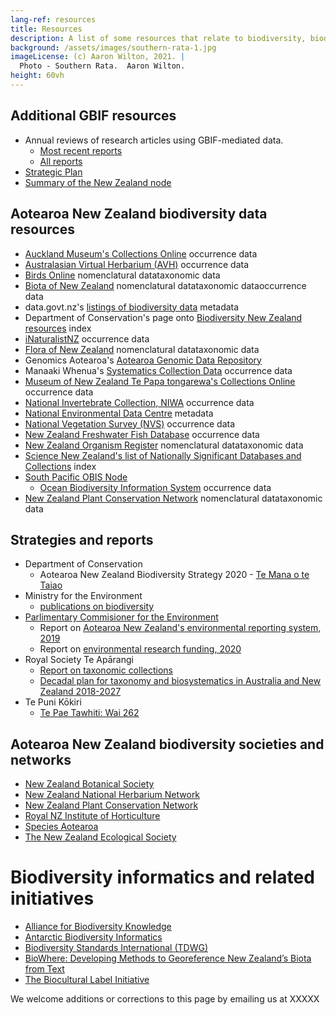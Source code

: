 ```yaml
---
lang-ref: resources
title: Resources
description: A list of some resources that relate to biodiversity, biodiversity data and biodiversity informatics.
background: /assets/images/southern-rata-1.jpg
imageLicense: (c) Aaron Wilton, 2021. |
  Photo - Southern Rata.  Aaron Wilton.
height: 60vh
---
```


## Additional GBIF resources
* Annual reviews of research articles using GBIF-mediated data. 
  * [Most recent reports](https://www.gbif.org/science-review)
  * [All reports](https://www.gbif.org/resource/search?q=%22science%20review%22%20document)
* [Strategic Plan](https://www.gbif.org/strategic-plan)
* [Summary of the New Zealand node](https://www.gbif.org/country/NZ/summary)

## Aotearoa New Zealand biodiversity data resources
* [Auckland Museum's Collections Online](https://www.aucklandmuseum.com/discover/collections) <span class="tagOccurrence">occurrence data</span>
* [Australasian Virtual Herbarium (AVH)](https://avh.chah.org.au/) <span class="tagOccurrence">occurrence data</span>
* [Birds Online](https://www.birdsnz.org.nz/) <span class="tagNomen">nomenclatural data</span><span class="tagTaxon">taxonomic data</span>
* [Biota of New Zealand](https://biotanz.landcareresearch.co.nz/) <span class="tagNomen">nomenclatural data</span><span class="tagTaxon">taxonomic data</span><span class="tagOccurrence">occurrence data</span>
* data.govt.nz's [listings of biodiversity data](https://catalogue.data.govt.nz/dataset/?tags=biodiversity) <span class="tagMetadata">metadata</span>
* Department of Conservation's page onto  [Biodiversity New Zealand resources](https://www.doc.govt.nz/nature/biodiversity/biodiversity-new-zealand-resources/) <span class="tagIndex">index</span>
* [iNaturalistNZ](https://inaturalist.nz/) <span class="tagOccurrence">occurrence data</span>
* [Flora of New Zealand](https://nzflora.info/) <span class="tagNomen">nomenclatural data</span><span class="tagTaxon">taxonomic data</span> 
* Genomics Aotearoa's [Aotearoa Genomic Data Repository](https://data.agdr.org.nz/)
* Manaaki Whenua's [Systematics Collection Data](https://scd.landcareresearch.co.nz/) <span class="tagOccurrence">occurrence data</span>
* [Museum of New Zealand Te Papa tongarewa's Collections Online](https://collections.tepapa.govt.nz/) <span class="tagOccurrence">occurrence data</span>
* [National Invertebrate Collection, NIWA](https://niwa.co.nz/our-services/online-services/nic) <span class="tagOccurrence">occurrence data</span>
* [National Environmental Data Centre](https://nedc.nz/) <span class="tagMetadata">metadata</span>
* [National Vegetation Survey (NVS)](https://nvs.landcareresearch.co.nz/) <span class="tagOccurrence">occurrence data</span>
* [New Zealand Freshwater Fish Database](https://niwa.co.nz/information-services/nz-freshwater-fish-database) <span class="tagOccurrence">occurrence data</span>
* [New Zealand Organism Register](https://www.nzor.org.nz/) <span class="tagNomen">nomenclatural data</span><span class="tagTaxon">taxonomic data</span>
* [Science New Zealand's list of Nationally Significant Databases and Collections](https://sciencenewzealand.org/our-member/nationally-significant-databases-and-collections/) <span class="tagIndex">index</span>
* [South Pacific OBIS Node](https://niwa.co.nz/our-science/coasts-and-oceans/tools-and-resources/southwestern-pacific-obis-node)
  * [Ocean Biodiversity Information System](https://obis.org/) <span class="tagOccurrence">occurrence data</span>
* [New Zealand Plant Conservation Network](https://www.nzpcn.org.nz/) <span class="tagNomen">nomenclatural data</span><span class="tagTaxon">taxonomic data</span>

## Strategies and reports
* Department of Conservation
  * Aotearoa New Zealand Biodiversity Strategy 2020 - [Te Mana o te Taiao](https://www.doc.govt.nz/nature/biodiversity/aotearoa-new-zealand-biodiversity-strategy/te-mana-o-te-taiao-summary/) 
* Ministry for the Environment
  * [publications on biodiversity](https://environment.govt.nz/publications/?topic=17_4)
* [Parlimentary Commisioner for the Environment](https://www.pce.parliament.nz/)
  * Report on [Aotearoa New Zealand's environmental reporting system, 2019](https://www.pce.parliament.nz/media/196940/focusing-aotearoa-new-zealand-s-environmental-reporting-system.pdf)
  * Report on [environmental research funding, 2020](https://www.pce.parliament.nz/media/197111/report-environmental-research-funding-review-pdf-32mb.pdf)
* Royal Society Te Ap&#257;rangi
  * [Report on taxonomic collections](https://www.royalsociety.org.nz/what-we-do/our-expert-advice/all-expert-advice-papers/national-taxonomic-collections-in-new-zealand/)
  * [Decadal plan for taxonomy and biosystematics in Australia and New Zealand 2018-2027](https://www.royalsociety.org.nz/what-we-do/our-expert-advice/all-expert-advice-papers/discovering-biodiversity/)
* Te Puni K&#333;kiri
  * [Te Pae Tawhiti: Wai 262](https://www.tpk.govt.nz/en/a-matou-whakaarotau/te-ao-maori/wai-262-te-pae-tawhiti)


## Aotearoa New Zealand biodiversity societies and networks
* [New Zealand Botanical Society](https://www.nzbotanicalsociety.org.nz/)
* [New Zealand National Herbarium Network](https://www.nzherbaria.org.nz/)
* [New Zealand Plant Conservation Network](https://www.nzpcn.org.nz/)
* [Royal NZ Institute of Horticulture](https://www.rnzih.org.nz/)
* [Species Aotearoa](https://www.speciesaotearoa.nz/)
* [The New Zealand Ecological Society](https://newzealandecology.org/)


# Biodiversity informatics and related initiatives
* [Alliance for Biodiversity Knowledge](https://www.allianceforbio.org/)
* [Antarctic Biodiversity Informatics](https://www.scar.org/eg-abi/)
* [Biodiversity Standards International (TDWG)](https://www.tdwg.org/)
* [BioWhere: Developing Methods to Georeference New Zealand’s Biota from Text](https://biowhere.massey.ac.nz/)
* [The Biocultural Label Initiative](https://www.enrich-hub.org/bc-labels)

We welcome additions or corrections to this page by emailing us at XXXXX 



